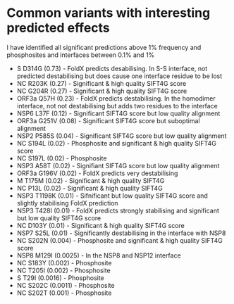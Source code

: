# Common variants with interesting predicted effects

I have identified all significant predictions above 1% frequency and phosphosites
and interfaces between 0.1% and 1%

* S D314G (0.73) - FoldX predicts desabilising. In S-S interface, not predicted 
                   destabilising but does cause one interface residue to be lost
* NC R203K (0.27) - Significant & high quality SIFT4G score
* NC G204R (0.27) - Significant & high quality SIFT4G score
* ORF3a Q57H (0.23) - FoldX predicts destabilising. In the homodimer interface, not 
                      not destabilising but adds two residues to the interface
* NSP6 L37F (0.12) - Significant SIFT4G score but low quality alignment
* ORF3a G251V (0.08) - Significant SIFT4G score but suboptimal alignment
* NSP2 P585S (0.04) - Significant SIFT4G score but low quality alignment
* NC S194L (0.02) - Phosphosite and significant & high quality SIFT4G score
* NC S197L (0.02) - Phosphosite
* NSP3 A58T (0.02) - Signifiant SIFT4G score but low quality alignment
* ORF3a G196V (0.02) - FoldX predicts very destabilising
* M T175M (0.02) - Significant & high quality SIFT4G 
* NC P13L (0.02) - Significant & high quality SIFT4G
* NSP3 T1198K (0.01) - Sifnificant but low quality SIFT4G score and slightly stabilising FoldX prediction
* NSP3 T428I (0.01) - FoldX predicts strongly stabilising and significant but low quality SIFT4G score 
* NC D103Y (0.01) - Significant & high quality SIFT4G score
* NSP7 S25L (0.01) - Significantly destabilising in the interface with NSP8
* NC S202N (0.004) - Phosphosite and significant & high quality SIFT4G score
* NSP8 M129I (0.0025) - In the NSP8 and NSP12 interface
* NC S183Y (0.002) - Phosphosite
* NC T205I (0.002) - Phosphosite
* S T29I (0.0016) - Phosphosite
* NC S202C (0.0011) - Phosphosite
* NC S202T (0.001) - Phosphosite


